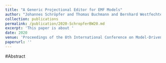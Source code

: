 ```yaml
---
title: "A Generic Projectional Editor for EMF Models"
author: "Johannes Schröpfer and Thomas Buchmann and Bernhard Westfechtel"
collection: publications
permalink: /publication/2020-SchropferBW20.md
excerpt: 'This paper is about '
date: 2020
venue: 'Proceedings of the 8th International Conference on Model-Driven Engineering and Software Development, MODELSWARD 2020, Valletta, Malta, February 25-27, 2020'
paperurl: ''
---
```


#Abstract
